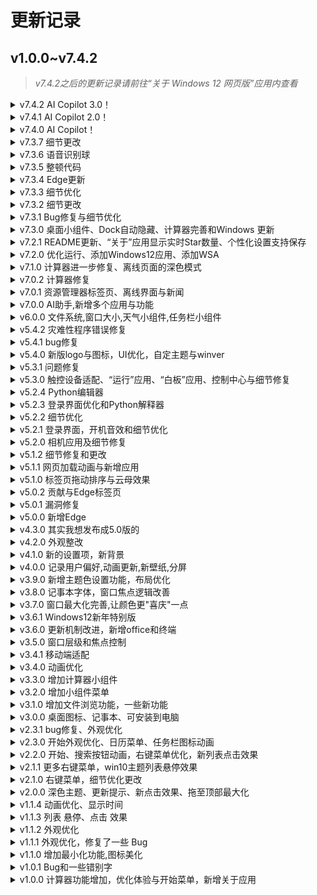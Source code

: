 # 更新记录
## v1.0.0~v7.4.2
> *v7.4.2之后的更新记录请前往“关于 Windows 12 网页版”应用内查看*


<details><summary><span>v7.4.2</span> AI Copilot 3.0！</summary>
	&emsp;&emsp;-(更新来自@NB-Group)<br>
	&emsp;&emsp;-笑死，昨天刚修好就又寄了，这次的船新版本绝对稳定，（理论上）再也不会寄</p>
</details>
<details><summary><span>v7.4.1</span> AI Copilot 2.0！</summary>
	&emsp;&emsp;-(更新来自@NB-Group)<br />
	&emsp;&emsp;-修复了ai无法使用的问题</p>
</details>
<details><summary><span>v7.4.0</span> AI Copilot！</summary>
	&emsp;&emsp;-(更新来自@NB-Group)<br>
	&emsp;&emsp;-去掉一些奇怪的东西<br />
	&emsp;&emsp;-经过我114年的开发，AI Copilot 2.0诞生了！<br />
	&emsp;&emsp;-开源了AI后端的代码<br />
	&emsp;&emsp;-细节优化和修复</p>
</details>
<details><summary><span>v7.3.7</span> 细节更改</summary>
	&emsp;&emsp;-加入一些奇怪的东西<br />
	&emsp;&emsp;-细节优化和修复</p>
</details>
<details><summary><span>v7.3.6</span> 语音识别球</summary>
	&emsp;&emsp;(更新来自@NB-Group)<br/>
	&emsp;&emsp;-增加语音识别球<br />
	&emsp;&emsp;-细节优化和修复</p>
</details>
<details><summary><span>v7.3.5</span> 整顿代码</summary>
	&emsp;&emsp;-整顿代码，贡献者必须按本文件开头以及CONTRIBUTING.md的规范编辑代码，否则不予合并，感谢理解<br/>
	&emsp;&emsp;-重绘新增的一些图标<br>
	&emsp;&emsp;-细节优化和修复</p>
</details>
<details><summary><span>v7.3.4</span> Edge更新</summary>
	&emsp;&emsp;(更新来自@lh11117)<br>
	&emsp;&emsp;-Edge 支持全屏<br/>
	&emsp;&emsp;-Edge 支持收藏夹</p>
</details>
<details><summary><span>v7.3.3</span> 细节优化</summary>
	&emsp;&emsp;细节优化</p>
</details>
<details><summary><span>v7.3.2</span> 细节更改</summary>
	&emsp;&emsp;(更新来自 @tjy-gitnub )<br />
	&emsp;&emsp;-新增了部分本地化语言功能<br />
	&emsp;&emsp;-更新壁纸<br />
	&emsp;&emsp;-优化样式<br />
	&emsp;&emsp;-优化shutdown命令<br />
	&emsp;&emsp;-其他更新与优化<br />
	&emsp;&emsp;-修复了点击标签页无法切换焦点的问题<br />
	&emsp;&emsp;-各位可以抽时间去看看README.md，一些特殊情况</p>
</details>
<details><summary><span>v7.3.1</span> Bug修复与细节优化</summary>
	&emsp;&emsp;-删除changelog.md中重复的字(更新来自 @ZigaoWang )<br />
	&emsp;&emsp;-修复BIOS无法正确访问的问题(更新来自 @ludonghengsb )</p>
</details>
<details><summary><span>v7.3.0</span> 桌面小组件、Dock自动隐藏、计算器完善和Windows 更新</summary>
	&emsp;&emsp;(更新来自 @User782Tec )<br />
	&emsp;&emsp;-新增了桌面小组件，可将小组件添加到桌面并调整位置<br />
	&emsp;&emsp;-新增了编辑模式，可快捷编辑小组件的位置，并提供了相关的快捷入口<br />
	&emsp;&emsp;-新增了窗口全屏且Dock不在使用时自动隐藏的功能<br />
	&emsp;&emsp;-为Microsoft Edge浏览器和文件资源管理器新增了后退/前进的功能<br />
	&emsp;&emsp;-又双叒叕优化计算器的精度问题与安全性问题<br />
	&emsp;&emsp;-重写更新机制，并完善 Windows 更新<br />
	&emsp;&emsp;-修复了文件资源管理器中右键文件失效的问题<br />
	&emsp;&emsp;-修复了文件资源管理器中无法正确显示文件夹中文件的问题<br />
	&emsp;&emsp;-更换了Python Editor的图标<br />
	&emsp;&emsp;-完善了开源说明<br />
	&emsp;&emsp;-其他细节与修复</p>
</details>
<details><summary><span>v7.2.1</span> README更新、“关于”应用显示实时Star数量、个性化设置支持保存</summary>
	&emsp;&emsp;(更新来自 @lh11117 )<br />
	&emsp;&emsp;-README更新<br />
	&emsp;&emsp;-“关于”应用显示实时Star数量<br />
	&emsp;&emsp;-个性化设置支持保存<br /></p>
</details>
<details><summary><span>v7.2.0</span> 优化运行、添加Windows12应用、添加WSA</summary>
	&emsp;&emsp;(更新来自 @lh11117 )<br />
	&emsp;&emsp;-优化运行<br />
	&emsp;&emsp;-添加Windows12应用<br />
	&emsp;&emsp;-添加WSA<br />
	&emsp;&emsp;-添加shutdown命令<br />
	&emsp;&emsp;-添加BIOS系统<br />
	&emsp;&emsp;-支持桌面图标删除<br />
	&emsp;&emsp;-更丰富的文件目录<br />
	&emsp;&emsp;-任务管理器支持置顶<br /></p>
</details>
<details><summary><span>v7.1.0</span> 计算器进一步修复、离线页面的深色模式</summary>
	&emsp;&emsp;(更新来自 @lh11117)<br />
	&emsp;&emsp;-进一步修复了计算器精度缺陷和接受输入非法内容的问题<br />
	&emsp;&emsp;-为Microsoft Edge浏览器的离线界面添加了深色模式版本<br />
	&emsp;&emsp;-其他一些细节修复<br /></p>
</details>
<details><summary><span>v7.0.2</span> 计算器修复</summary>
	&emsp;&emsp;(更新来自 @cong1223 和 @iewnfod)<br />
	&emsp;&emsp;-修复计算器计算加减乘除、平方、平方根等运算的精度问题(来自 @cong1223)<br />
	&emsp;&emsp;-只允许calc-input输入数字(来自 @iewnfod)<br /></p>
</details>
<details><summary><span>v7.0.1</span> 资源管理器标签页、离线界面与新闻</summary>
	&emsp;&emsp;-文件资源管理器的标签页(来自 @tjy-gitnub)<br />
	&emsp;&emsp;-新增了Microsoft Edge浏览器的离线界面(来自 @User782Tec)<br />
	&emsp;&emsp;-新增新闻(来自 @Nick-DL)<br />
	&emsp;&emsp;-优化部分UI<br />
	&emsp;&emsp;-细节优化和修复</p>
</details>
<details><summary><span>v7.0.0</span> AI助手,新增多个应用与功能</summary>
	&emsp;&emsp;-Windows 12 AI Copilot(@NB-Group提供api, @tjy-gitnub魔改)<br />
	&emsp;&emsp;-任务管理器(由 @User782Tec 提供)<br />
	&emsp;&emsp;-安全中心(由 @NB-Group 提供)<br />
	&emsp;&emsp;-适配文件系统(由 @NB-Group 提供)(别问我为啥现在才出，要问问@NB-Group)<br />
	&emsp;&emsp;-窗口云母(Mica)效果(由 @tjy-gitnub 提供，在设置中启用)<br />
	&emsp;&emsp;-文件资源管理器导航栏(由 @User782Tec 提供)<br />
	&emsp;&emsp;-任务管理器小组件(由 @User782Tec 提供)<br />
	&emsp;&emsp;-全新壁纸(由 @tjy-gitnub 提供)<br />
	&emsp;&emsp;-新增新闻(来自 @for-the-zero)<br />
	&emsp;&emsp;-修复了终端的灾难性bug<br />
	&emsp;&emsp;-优化部分UI<br />
	&emsp;&emsp;-细节优化和修复</p>
</details>
<details>
	<summary><span>v6.0.0</span> 文件系统,窗口大小,天气小组件,任务栏小组件</summary>
	
		&emsp;&emsp;-新增文件系统(由 @NB-Group 之后提供)<br />
		&emsp;&emsp;-窗口大小调整功能(由 @User782Tec 提供)<br />
		&emsp;&emsp;-保存桌面布局(由 @User782Tec 提供)<br />
		&emsp;&emsp;-天气小组件(由 @tjy-gitnub 提供)<br />
		&emsp;&emsp;-小组件添加到任务栏(由 @tjy-gitnub 提供,目前仅支持天气小组件)<br />
		&emsp;&emsp;-引入全新提示框(由 @tjy-gitnub 提供)<br />
		&emsp;&emsp;-新的反馈通道<br />
		&emsp;&emsp;-修复了有时开机动画不能正确显示的问题<br />
		&emsp;&emsp;-修复了登录界面不显示的问题<br />
		&emsp;&emsp;-适配新的主题格式，加速预览图显示<br />
		&emsp;&emsp;-细节优化和修复</p>
</details>
<details>
	<summary><span>v5.4.2</span> 灾难性程序错误修复</summary>
	
		&emsp;&emsp;-修复pwa将主题获取请求拦截的重大灾难性事故<br />
		&emsp;&emsp;-细节优化和修复
	</p>
</details>
<details>
	<summary><span>v5.4.1</span> bug修复</summary>
	
		&emsp;&emsp;<strong>(更新来自 @tjy-gitnub)</strong><br />
		&emsp;&emsp;-修复pwa将动态请求拦截的灾难性事故<br />
		&emsp;&emsp;-调整大家梦寐以求的开始菜单滚动条<br />
		&emsp;&emsp;-新增开始菜单固定项右键取消固定选项<br />
		&emsp;&emsp;-适配主题格式的一些更改<br />
		&emsp;&emsp;-细节优化和修复
	</p>
</details>
<details>
	<summary><span>v5.4.0</span> 新版logo与图标，UI优化，自定主题与winver</summary>
	
		&emsp;&emsp;<strong>(更新来自 @tjy-gitnub,其实我想发v6的)</strong><br />
		&emsp;&emsp;-新Logo:新版logo<br />
		&emsp;&emsp;-新图标:重绘替换了win11的图标<br />
		&emsp;&emsp;-自定主题:支持用户更改和上传自己的主题<br />
		&emsp;&emsp;-版本信息:新增winver<br />
		&emsp;&emsp;-新UI:加入win11的悬停立体高亮<br />
		&emsp;&emsp;-启动优化:加快速度，修复本地因获取电量失败无法启动的问题<br />
		&emsp;&emsp;-UI适配:稍稍更改了不适配的UI<br />
		&emsp;&emsp;-Bug修复:右键菜单无法关闭<br />
		&emsp;&emsp;-代码优化:对某些重复代码整理归纳，引入应用的初始化load配置<br />
		&emsp;&emsp;-细节优化和修复<br />
	</p>
</details>
<details>
	<summary><span>v5.3.1</span> 问题修复</summary>
	
		&emsp;&emsp;<strong>更新来自 @User782Tec</strong><br />
		&emsp;&emsp;-修复了样式不正常的问题<br />
		&emsp;&emsp;-修复了部分情况下Edge浏览器中加载动画圆圈位置不正确的问题<br />
		&emsp;&emsp;-修复了开始菜单无法滚动的问题<br />
		&emsp;&emsp;-修复了控制面板的样式问题<br />
	</p>
</details>
<details>
	<summary><span>v5.3.0</span> 触控设备适配、“运行”应用、“白板”应用、控制中心与细节修复</summary>
	
		&emsp;&emsp;<strong>更新来自 @NB-Group 和 @User782Tec</strong><br />
		&emsp;&emsp;-新增“运行”应用，可根据输入内容运行命令、打开文件夹或访问网站<br />
		&emsp;&emsp;-新增白板应用，可进行作画并保存<br />
		&emsp;&emsp;-新增控制中心，可调整显示器亮度<br />
		&emsp;&emsp;-新增了右键点击任务栏图标后可以关闭应用的功能<br />
		&emsp;&emsp;-新增了将应用固定到开始菜单的功能<br />
		&emsp;&emsp;-新增了在Edge浏览器中获取网页标题的功能(此项更新由@NB-Group提供后端，@User782Tec完善前端)<br />
		&emsp;&emsp;-适配触控设备在Edge浏览器中进行标签页拖动排序操作<br />
		&emsp;&emsp;-修复了Edge浏览器中标签页拖动排序功能中计算位置不正确等的问题<br />
		&emsp;&emsp;-修复了部分情况下Edge浏览器中加载动画圆圈位置不正确的问题<br />
		&emsp;&emsp;-修复了部分情况下终端不能正常运作的问题(详见由NebulaTechs提出的Issue#87)<br />
		&emsp;&emsp;-修复了部分情况下Edge浏览器中无法正确显示标签页的问题<br />
		&emsp;&emsp;-其他一些更改<br />
		&emsp;&emsp;-格式化部分文档<br />
	</p>
</details>
<details>
	<summary><span>v5.2.4</span> Python编辑器</summary>
	
		&emsp;&emsp;<strong>更新来自 @NB-Group</strong><br />
		&emsp;&emsp;-新增 Python 编辑器应用，编辑器自带自动补全，代码高亮和运行功能。<br />
	</p>
</details>
<details>
	<summary><span>v5.2.3</span> 登录界面优化和Python解释器</summary>
	
		&emsp;&emsp;<strong>更新来自 @NB-Group 和 @User782Tec</strong><br />
		&emsp;&emsp;-改进了登录界面，增加锁定壁纸及电源操作<br />
		&emsp;&emsp;-兼容开发环境，在本地开发时不启用缓存和PWA<br />
		&emsp;&emsp;-新增了Python解释器(此项更新由@NB-Group提供灵感与框架，@User782Tec完善)<br />
		&emsp;&emsp;-修复了终端选择不正常的问题<br />
		&emsp;&emsp;-改进了终端，可通过应用标识符来打开应用<br />
		&emsp;&emsp;-格式化部分文档<br />
	</p>
</details>
<details>
	<summary><span>v5.2.2</span> 细节优化</summary>
	
		&emsp;&emsp;-对相机外观和代码进行了优化<br />
		&emsp;&emsp;-添加登录背景，一些外观优化<br />
		&emsp;&emsp;-开源许可的完善<br />
		&emsp;&emsp;-一些优化和修复<br />
		&emsp;&emsp;-吊一下胃口:v6将使用全新图标(壁纸?)，支持自定义主题 >_-)o
	</p>
</details>
<details>
	<summary><span>v5.2.1</span> 登录界面，开机音效和细节优化</summary>
	
		&emsp;&emsp;<strong>更新来自 @User782Tec</strong><br />
		&emsp;&emsp;-为网站添加Favicon和标题<br />
		&emsp;&emsp;-Edge浏览器中，超出标签页范围的文字将会被隐藏以避免文字溢出的问题<br />
		&emsp;&emsp;-微调Edge浏览器中加载动画的位置<br />
		&emsp;&emsp;-新增了开机音效和登录界面<br />
		&emsp;&emsp;-格式化部分文档<br />
	</p>
</details>
<details>
	<summary><span>v5.2.0</span> 相机应用及细节修复</summary>
	
		&emsp;&emsp;<strong>更新来自 @User782Tec</strong><br />
		&emsp;&emsp;-新增“相机”应用，支持拍照功能<br />
		&emsp;&emsp;-优化焦点控制，关闭焦点窗口后，焦点会转移至下面一个窗口，更加符合原生体验<br />
		&emsp;&emsp;-计算器优化，优化符号及输入<br />
		&emsp;&emsp;-修复桌面批量选择框在左上角出现蓝点的问题<br />
		&emsp;&emsp;-修复部分情况下标题栏不显示的问题<br />
		&emsp;&emsp;-优化窗口布局<br />
		&emsp;&emsp;-修正部分非标准CSS特性<br />
		&emsp;&emsp;-格式化部分文档<br />
	</p>
</details>
<details>
	<summary><span>v5.1.2</span> 细节修复和更改</summary>
	
		&emsp;&emsp;-修复关于加载失效的问题<br />
		&emsp;&emsp;-设置加载圈圈为主题色<br />
		&emsp;&emsp;-添加刷新圈圈动画<br />
		&emsp;&emsp;-优化窗口拖拽代码<br />
		&emsp;&emsp;-其它一些更改<br />
		&emsp;&emsp;-提示:在github项目页的一些<a
			onclick="window.open('https://github.com/tjy-gitnub/win12','_blank');"
			win12_title="https://github.com/tjy-gitnub/win12" class="jump">公告</a>
		</p>
</details>
<details>
	<summary><span>v5.1.1</span> 网页加载动画与新增应用</summary>
	
		&emsp;&emsp;更新来自 @User782Tec<br />
		&emsp;&emsp;-优化了桌面文件拖拽选择选择<br />
		&emsp;&emsp;-Edge浏览器中网页加载时的标签页动画<br />
		&emsp;&emsp;-增加了点击窗口图标后弹出菜单的功能（部分触控设备不能触发上下文菜单）<br />
		&emsp;&emsp;-增加应用 VSCode 与 哔哩哔哩<br />
		&emsp;&emsp;-其它: 格式化文档和修复
	</p>
</details>
<details>
	<summary><span>v5.1.0</span> 标签页拖动排序与云母效果</summary>
	
		&emsp;&emsp;-标签页:可拖动标签页排序(仅桌面端)<br />
		&emsp;&emsp;-云母效果(试验):在设置中启用并按"用法"操作<br />
		&emsp;&emsp;-其它:细节优化和修复
	</p>
</details>
<details>
	<summary><span>v5.0.2</span> 贡献与Edge标签页</summary>
	
		&emsp;&emsp;-贡献:关于应用新增贡献者数据<br />
		&emsp;&emsp;-新标签页:对深色模式的适配，较高安全限制浏览器的适配<br />
		&emsp;&emsp;-标签页:新增标签页关闭动画<br />
		&emsp;&emsp;-兼容性:系统控件的防误触<br />
		&emsp;&emsp;-其它:细节优化和修复
	</p>
</details>
<details>
	<summary><span>v5.0.1</span> 漏洞修复</summary>
	
		<strong>更新由 @User782Tec 提供</strong><br />
		&emsp;&emsp;-修复了 issues #67中的问题<br />
		&emsp;&emsp;-修复了关闭所有Edge浏览器中的标签页后仍保留Edge浏览器的问题<br />
		&emsp;&emsp;-完善Edge浏览器内输入内容的正则表达式匹配<br />
		&emsp;&emsp;-略微修改Edge浏览器中输入框<br />
		&emsp;&emsp;-新标签页<br />
		&emsp;&emsp;-细节优化和修复
	</p>
</details>
<details>
	<summary><span>v5.0.0</span> 新增Edge</summary>
	
		<strong>🎉🎉项目在Github上突破✨100✨stars✨啦！🎊🎈</strong><br />
		&emsp;&emsp;-新增:Microsoft Edge应用(可以在Edge应用中提出反馈与建议，谢谢)<br />
		&emsp;&emsp;-新增:桌面拖动选择框(没什么大用)<br />
		&emsp;&emsp;-返璞归真:取消列表悬停效果<br />
		&emsp;&emsp;-丰富:在文件资源管理器中添加了一些文件<br />
		&emsp;&emsp;-精简:减小动画数量和幅度<br />
		&emsp;&emsp;-修复:关于记事本的另存为问题<br />
		&emsp;&emsp;-彩蛋:你发现动态壁纸了吗？<br />
		&emsp;&emsp;-其它:细节优化和修复
	</p>
</details>
<details><summary><span>v4.3.0</span> 其实我想发布成5.0版的</summary>
	&emsp;&emsp;-搜索菜单重新设计<br />
	&emsp;&emsp;-列表悬停立体效果(全局,深色模式可能会明显一点,灵感源于win11,大家可以帮忙找一个浅色模式的边框颜色)<br />
	&emsp;&emsp;-新增鼠标悬停提示框(全局)<br />
	&emsp;&emsp;-记事本全新设计与功能(向Word努力)<br />
	&emsp;&emsp;-计算器新样式<br />
	&emsp;&emsp;-新增多开亚克力设置<br />
	&emsp;&emsp;-关于应用更新记录动画<br />
	&emsp;&emsp;-文件资源管理器的新动画<br />
	&emsp;&emsp;-桌面图标点击效果<br />
	&emsp;&emsp;-修复设置的小竖条位置问题<br />
	&emsp;&emsp;-新闻<br />
	&emsp;&emsp;-细节优化和修复</p>
</details>
<details><summary><span>v4.2.0</span> 外观整改</summary>
	&emsp;&emsp;-新的计算器外观<br />
	&emsp;&emsp;-卡片外观优化<br />
	&emsp;&emsp;-设置新增菜单前面的小竖线<br />
	&emsp;&emsp;-右键菜单阴影特效<br />
	&emsp;&emsp;-细节优化和修复</p>
</details>
<details><summary><span>v4.1.0</span> 新的设置项，新背景</summary>
	&emsp;&emsp;-在设置中添加开关特效的选项<br />
	&emsp;&emsp;-背景添加阴影效果<br />
	&emsp;&emsp;-设置的一些动画效果<br />
	&emsp;&emsp;-一些外观优化<br />
	&emsp;&emsp;-细节优化和修复</p>
</details>
<details><summary><span>v4.0.0</span> 记录用户偏好,动画更新,新壁纸,分屏</summary>
	&emsp;&emsp;-记录用户偏好设置(更新后不保留) @xqwcom<br />
	&emsp;&emsp;-没错又是动画更新<br />
	&emsp;&emsp;-开始/任务栏/右键菜单/列表/切换等全面动画升级<br />
	&emsp;&emsp;-新壁纸(好看吗?)<br />
	&emsp;&emsp;-拖动窗口至左右边缘分屏<br />
	&emsp;&emsp;-细节优化和修复</p>
</details>
<details><summary><span>v3.9.0</span> 新增主题色设置功能，布局优化</summary>
	&emsp;&emsp;<i>更新部分来源 @User782Tec 的pr</i><br />
	&emsp;&emsp;-新增系统主题色设置功能<br />
	&emsp;&emsp;-记事本字体选择布局优化<br />
	&emsp;&emsp;-"关于"应用的改进<br />
	&emsp;&emsp;-细节优化和修复</p>
</details>
<details><summary><span>v3.8.0</span> 记事本字体，窗口焦点逻辑改善</summary>
	&emsp;&emsp;<i>更新主要来源 @User782Tec 的pr</i><br />
	&emsp;&emsp;-详见<a href="https://github.com/tjy-gitnub/win12/pull/50">pull</a>中的详细<br />
	&emsp;&emsp;-窗口焦点逻辑改善<br />
	&emsp;&emsp;-细节优化和修复</p>
</details>
<details><summary><span>v3.7.0</span> 窗口最大化完善,让颜色更"喜庆"一点</summary>
	&emsp;&emsp;<i>更新部分来源 @User782Tec 的pr</i><br />
	&emsp;&emsp;-增加最大化窗口下拖还原功能<br />
	&emsp;&emsp;-最大化窗口还原后保留之前的位置<br />
	&emsp;&emsp;-让系统的色调更"喜庆"一点<br />
	&emsp;&emsp;-增加 @iamkezo1 提供的新闻<br />
	&emsp;&emsp;-压缩背景图片加速<br />
	&emsp;&emsp;-禁用缩放<br />
	&emsp;&emsp;-细节优化和修复</p>
</details>
<details><summary><span>v3.6.1</span> Windows12新年特别版</summary>
	&emsp;&emsp;-增加主题色控制功能<br />
	&emsp;&emsp;-测试新的更新机制<br />
	&emsp;&emsp;-细节优化和修复</p>
</details>
<details><summary><span>v3.6.0</span> 更新机制改进，新增office和终端</summary>
	&emsp;&emsp;-使用新的更新机制，更新速度提升<br />
	&emsp;&emsp;-新增终端应用<br />
	&emsp;&emsp;-新增Office<br />
	&emsp;&emsp;-修改关机后黑屏而不是白屏<br />
	&emsp;&emsp;-更新记录仅显示最近的，优化速度<br />
	&emsp;&emsp;-细节优化和修复</p>
</details>
<details><summary><span>v3.5.0</span> 窗口层级和焦点控制</summary>
	&emsp;&emsp;-增加了窗口层级的控制<br>
	&emsp;&emsp;-非焦点窗口关闭模糊效果以提速<br>
	&emsp;&emsp;-新增 @Planet-xu 提供的新闻<br>
	&emsp;&emsp;-修复了下拉菜单停留的问题 @Samtjs<br>
	&emsp;&emsp;-细节优化和修复</p>
</details>
<details><summary><span>v3.4.1</span> 移动端适配</summary>
	&emsp;&emsp;-适配了移动端的双(改成单击)<br>
	&emsp;&emsp;-适配了移动端的拖动窗口<br>
	&emsp;&emsp;-优化任务栏按钮点击效果<br>
	&emsp;&emsp;-更改右键菜单样式<br>
	&emsp;&emsp;-下拉菜单悬停展开<br>
	&emsp;&emsp;-细节优化和修复</p>
	<i>感谢 @User782Tec</i>
</details>
<details><summary><span>v3.4.0</span> 动画优化</summary>
	&emsp;&emsp;-别问我为什么动画占一个新版<br>
	&emsp;&emsp;-基本上所有动画都进行了更新优化<br>
	&emsp;&emsp;-修复了上个版本没删完的标题栏问题<br>
	&emsp;&emsp;-修改了开始菜单的图标<br>
	&emsp;&emsp;-细节优化和修复</p>
</details>
<details><summary><span>v3.3.0</span> 增加计算器小组件</summary>
	&emsp;&emsp;-增加了计算器小组件<br>
	&emsp;&emsp;-修复了小组件新闻图片无法加载的问题<br>
	&emsp;&emsp;-移除了上一个版本的新窗口标题栏<br>
	&emsp;&emsp;-在一些图标按钮上悬停鼠标显示提示<br>
	&emsp;&emsp;-去除了所有链接的左下角链接提示<br>
	&emsp;&emsp;-细节优化和修复</p>
</details>
<details><summary><span>v3.2.0</span> 增加小组件菜单</summary>
	&emsp;&emsp;-增加了小组件(资讯和兴趣)菜单<br>
	&emsp;&emsp;-小组件菜单中的新闻内容<br>
	&emsp;&emsp;-小组件按钮动画效果<br>
	&emsp;&emsp;-应用窗口标题栏样式新增<br>
	&emsp;&emsp;-对计算器的计算代码的精简<br>
	&emsp;&emsp;-细节优化和修复</p>
</details>
<details><summary><span>v3.1.0</span> 增加文件浏览功能，一些新功能</summary>
	&emsp;&emsp;-文件资源管理器浏览功能<br>
	&emsp;&emsp;-对PWA更新的优化<br>
	&emsp;&emsp;-文件资源管理器右键菜单<br>
	&emsp;&emsp;-增加应用启动的加载动画<br>
	&emsp;&emsp;-增加应用启动初始化<br>
	&emsp;&emsp;-记事本新增"编辑"菜单<br>
	&emsp;&emsp;-下拉菜单整体优化<br>
	&emsp;&emsp;-右键菜单优化<br>
	&emsp;&emsp;-在输入框中允许浏览器的右键菜单<br>
	&emsp;&emsp;-双击窗口标题栏最大化<br>
	&emsp;&emsp;-细节优化和修复</p>
</details>
<details><summary><span>v3.0.0</span> 桌面图标、记事本、可安装到电脑</summary>
	&emsp;&emsp;-可以在Edge、Chrome等主流浏览器中将Win12安装为pwa应用¹<br>
	&emsp;&emsp;-新增桌面图标，并增加桌面右键菜单"刷新"功能<br>
	&emsp;&emsp;-可以将开始菜单应用右键添加到桌面<br>
	&emsp;&emsp;-新增"记事本"应用<br>
	&emsp;&emsp;-新的深色模式切换按钮<br>
	&emsp;&emsp;-改进了窗口的外观<br>
	&emsp;&emsp;-细节优化和修复<br>
	<i>1: 正常会有安装的提示，会在链接栏右上角，安装后可离线使用，有网会自动更新。感谢 @dzc120223 的建议</i>
</p>
</details>
<details><summary><span>v2.3.1</span> bug修复、外观优化</summary>
	&emsp;&emsp;-修复了拖动窗口图标触发拖拽事件的错误<br>
	&emsp;&emsp;-修复了其它拖拽图片的错误<br>
	&emsp;&emsp;-右键菜单的外观优化<br>
	&emsp;&emsp;-深色模式的可读性优化<br>
	&emsp;&emsp;-细节优化和修复</p>
</details>
<details><summary><span>v2.3.0</span> 开始外观优化、日历菜单、任务栏图标动画</summary>
	&emsp;&emsp;-开始菜单外观优化、更加松散<br>
	&emsp;&emsp;-新增任务栏中的日历菜单<br>
	&emsp;&emsp;-任务栏图标添加动画效果<br>
	&emsp;&emsp;-窗口最小化动画优化<br>
	&emsp;&emsp;-右键菜单的完善<br>
	&emsp;&emsp;-细节优化和修复</p>
</details>
<details><summary><span>v2.2.0</span> 开始、搜索按钮动画，右键菜单优化，新列表点击效果</summary>
	&emsp;&emsp;-开始、搜索按钮新增点击动画<br>
	&emsp;&emsp;-优化右键菜单<br>
	&emsp;&emsp;-桌面右键菜单新增<br>
	&emsp;&emsp;-新的列表点击效果<br>
	&emsp;&emsp;-任务栏动画效果优化<br>
	&emsp;&emsp;-细节优化和修复</p>
</details>
<details><summary><span>v2.1.1</span> 更多右键菜单，win10主题列表悬停效果</summary>
	&emsp;&emsp;-在开始、任务栏、更新消息支持更多右键菜单<br>
	&emsp;&emsp;-右键菜单超出界面的优化<br>
	&emsp;&emsp;-列表win10悬停效果<br>
	&emsp;&emsp;-点击或右击消息可在窗口中查看详细<br>
	&emsp;&emsp;-修复了时间无法显示星期日的问题<br>
	&emsp;&emsp;-细节优化</p>
</details>
<details><summary><span>v2.1.0</span> 右键菜单，细节优化更改</summary>
	&emsp;&emsp;-在窗口标题、桌面、开始菜单支持右键菜单<br>
	&emsp;&emsp;-在其它元素上禁用右键菜单<br>
	&emsp;&emsp;-列表点击根据鼠标位置偏移<br>
	&emsp;&emsp;-新增更新消息图标<br>
	&emsp;&emsp;-修复了按钮点击缩小效果不正常显示的问题<br>
	&emsp;&emsp;-修复了更新消息在开机前显示的问题<br>
	&emsp;&emsp;-细节优化</p>
</details>
<details><summary><span>v2.0.0</span> 深色主题、更新提示、新点击效果、拖至顶部最大化</summary>
	&emsp;&emsp;-支持深色模式<br>
	&emsp;&emsp;-在每次更新后显示更新提示<br>
	&emsp;&emsp;-去除原 win10 主题点击、悬停动画<br>
	&emsp;&emsp;-新的列表项点击动画<br>
	&emsp;&emsp;-将窗口拖至顶部最大化<br>
	&emsp;&emsp;-优化开始菜单固定项点击效果</p>
</details>
<details><summary><span>v1.1.4</span> 动画优化、显示时间</summary>
	&emsp;&emsp;-优化窗口最大最小化动、开始、搜索等动画<br>
	&emsp;&emsp;-计算器外观优化<br>
	&emsp;&emsp;-"准备"深色主题😏<br>
	&emsp;&emsp;-在开始菜单中显示当前的时间<br>
	&emsp;&emsp;-一些细节优化</p>
</details>
<details><summary><span>v1.1.3</span> 列表 悬停、点击 效果</summary>
	&emsp;&emsp;-在开始菜单、设置、关于、文件资源管理器、计算器中使用新的列表悬停、点击效果<br>
	&emsp;&emsp;-在任务栏、关于中使用主题色(蓝紫渐变)<br>
	&emsp;&emsp;-任务栏应用圆角优化<br>
	&emsp;&emsp;-增加任务栏右下角托盘(未完全实现)<br>
	&emsp;&emsp;-使启动时不显示鼠标，更加逼真</p>
</details>
<details><summary><span>v1.1.2</span> 外观优化</summary>
	&emsp;&emsp;-透明效果改善<br>
	&emsp;&emsp;-在所有应用中使用主题色(蓝紫渐变)<br>
	&emsp;&emsp;-Dock(任务)栏圆角优化<br>
	&emsp;&emsp;-在设置中使用新的头像<br>
	&emsp;&emsp;-加速窗口动画，更加贴近原生</p>
</details>
<details><summary><span>v1.1.1</span> 外观优化，修复了一些 Bug</summary>
	&emsp;&emsp;-外观优化，阴影增加<br>
	&emsp;&emsp;-修复了开始、搜索菜单关闭时高度会闪一下的问题<br>
	&emsp;&emsp;-开始菜单用户头像美化<br>
	&emsp;&emsp;-修复了"关于"应用切换标签时文字改变导致动画流畅的问题<br>
	&emsp;&emsp;-使页面不能滚动，更加逼真</p>
</details>
<details><summary><span>v1.1.0</span> 增加最小化功能,图标美化</summary>
	&emsp;&emsp;-新增最小化窗口功能<br>
	&emsp;&emsp;-图标部分美化<br>
	&emsp;&emsp;-开始、搜索按钮点击动画美化<br>
	&emsp;&emsp;-修复计算器 "𝑥²" 键无效的问题<br>
	&emsp;&emsp;-修复窗口打开并最大化后最小化不正常的问题<br>
	&emsp;&emsp;-修复多次打开应用任务栏显示错误的问题<br>
	&emsp;&emsp;-简化js关于拖动窗口的代码</p>
</details>
<details><summary><span>v1.0.1</span> Bug和一些错别字</summary>
	&emsp;&emsp;上传了才发现有 Bug 😅</p>
</details>
<details><summary><span>v1.0.0</span> 计算器功能增加，优化体验与开始菜单，新增关于应用</summary>
	&emsp;&emsp;-使开始菜单和搜索窗口在高度不足的页面中更好地显示，页面高度过小也可能显示不全，还是建议使用电脑<br>
	&emsp;&emsp;-计算器增加平方与开方功能<br>
	&emsp;&emsp;-开始菜单中不可用应用用灰色显示，更加简洁方便<br>
	&emsp;&emsp;-新增 "关于Win12网页版" 应用，包含关于本项目的说明和历史更新记录<br>
	&emsp;&emsp;-优化开始菜单和搜索窗口的显示动画<br>
	&emsp;&emsp;-优化电脑端按钮的体验</p>
</details>
